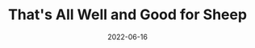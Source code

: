 ---
title: That's All Well and Good for Sheep
description: On the flimsiness of parables
date: 2022-06-16
---